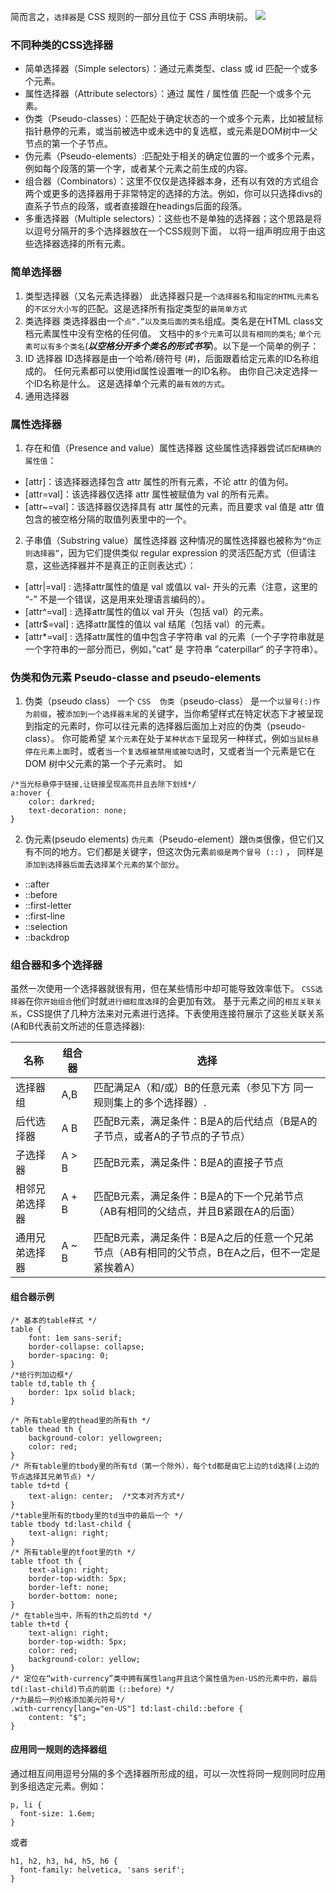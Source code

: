 简而言之，`选择器`是 CSS 规则的一部分且位于 CSS 声明块前。
![](http://pt2sht59w.bkt.clouddn.com/blog_imgs/css_syntax_ruleset.png)

### 不同种类的CSS选择器

- 简单选择器（Simple selectors）：通过元素类型、class 或 id 匹配一个或多个元素。
- 属性选择器（Attribute selectors）：通过 属性 / 属性值 匹配一个或多个元素。
- 伪类（Pseudo-classes）：匹配处于确定状态的一个或多个元素，比如被鼠标指针悬停的元素，或当前被选中或未选中的复选框，或元素是DOM树中一父节点的第一个子节点。
- 伪元素（Pseudo-elements）:匹配处于相关的确定位置的一个或多个元素，例如每个段落的第一个字，或者某个元素之前生成的内容。 
- 组合器（Combinators）：这里不仅仅是选择器本身，还有以有效的方式组合两个或更多的选择器用于非常特定的选择的方法。例如，你可以只选择divs的直系子节点的段落，或者直接跟在headings后面的段落。
- 多重选择器（Multiple selectors）：这些也不是单独的选择器；这个思路是将以逗号分隔开的多个选择器放在一个CSS规则下面， 以将一组声明应用于由这些选择器选择的所有元素。

### 简单选择器
1. 类型选择器（又名元素选择器）
此选择器只是`一个选择器名`和`指定的HTML元素名`的`不区分大小写`的匹配。这是选择所有指定类型的`最简单方式`
2. 类选择器
类选择器由一个`点“.”以及类后面的类名`组成。类名是在HTML class文档元素属性中没有空格的任何值。
文档中的`多个元素`可以`具有相同的类名`;
`单个元素可以有多个类名`(***以空格分开多个类名的形式书写***)。以下是一个简单的例子：
3. ID 选择器
ID选择器是由一个哈希/磅符号 (#)，后面跟着给定元素的ID名称组成的。 任何元素都可以使用id属性设置唯一的ID名称。 由你自己决定选择一个ID名称是什么。 这是选择单个元素的`最有效的方式`。
4. 通用选择器

### 属性选择器

1. 存在和值（Presence and value）属性选择器
这些属性选择器尝试`匹配精确的属性值`：
- [attr]：该选择器选择包含 attr 属性的所有元素，不论 attr 的值为何。
- [attr=val]：该选择器仅选择 attr 属性被赋值为 val 的所有元素。
- [attr~=val]：该选择器仅选择具有 attr 属性的元素，而且要求 val 值是 attr 值包含的被空格分隔的取值列表里中的一个。
2. 子串值（Substring value）属性选择器
这种情况的属性选择器也被称为`“伪正则选择器”`，因为它们提供类似 regular expression 的灵活匹配方式（但请注意，这些选择器并不是真正的正则表达式）：
- [attr|=val] : 选择attr属性的值是 val 或值以 val- 开头的元素（注意，这里的 “-” 不是一个错误，这是用来处理语言编码的）。
- [attr^=val] : 选择attr属性的值以 val 开头（包括 val）的元素。
- [attr$=val] : 选择attr属性的值以 val 结尾（包括 val）的元素。
- [attr*=val] : 选择attr属性的值中包含子字符串 val 的元素（一个子字符串就是一个字符串的一部分而已，例如，”cat“ 是 字符串 ”caterpillar“ 的子字符串）。

### 伪类和伪元素 Pseudo-classe and pseudo-elements
1. 伪类（pseudo class）
一个 `CSS  伪类`（pseudo-class） 是一个`以冒号(:)作为前缀`，被`添加到一个选择器末尾`的关键字，当你希望样式在特定状态下才被呈现到指定的元素时，你可以往元素的选择器后面加上对应的伪类（pseudo-class）。
你可能希望 `某个元素`在处于`某种状态下`呈现另一种样式，例如`当鼠标悬停在元素上面`时，或者`当一个复选框被禁用或被勾选`时，又或者当一个元素是它在 DOM 树中父元素的第一个子元素时。
如
```
/*当光标悬停于链接,让链接呈现高亮并且去除下划线*/
a:hover {
    color: darkred;
    text-decoration: none;
}
```
2. 伪元素(pseudo elements)
`伪元素`（Pseudo-element）跟`伪类`很像，但它们又有不同的地方。它们都是关键字，但这次伪元素`前缀是两个冒号 (::)` ， 同样是`添加到选择器后面`去`选择某个元素的某个部分`。
- ::after
- ::before
- ::first-letter
- ::first-line
- ::selection
- ::backdrop

### 组合器和多个选择器
虽然一次使用一个选择器就很有用，但在某些情形中却可能导致效率低下。
`CSS选择器`在你`开始组合`他们时就`进行细粒度选择`的会更加有效。
基于元素之间的`相互关联关系`，CSS提供了几种方法来对元素进行选择。下表使用连接符展示了这些关联关系(A和B代表前文所述的任意选择器):

名称|组合器|选择
---|---|---
选择器组|A,B|匹配满足A（和/或）B的任意元素（参见下方 同一规则集上的多个选择器）.
后代选择器|A B|匹配B元素，满足条件：B是A的后代结点（B是A的子节点，或者A的子节点的子节点）
子选择器|A > B|匹配B元素，满足条件：B是A的直接子节点
相邻兄弟选择器|A + B|匹配B元素，满足条件：B是A的下一个兄弟节点（AB有相同的父结点，并且B紧跟在A的后面）
通用兄弟选择器|A ~ B|匹配B元素，满足条件：B是A之后的任意一个兄弟节点（AB有相同的父节点，B在A之后，但不一定是紧挨着A）     

#### 组合器示例

```
/* 基本的table样式 */
table {
    font: 1em sans-serif;
    border-collapse: collapse;
    border-spacing: 0;
}
/*给行列加边框*/
table td,table th {
    border: 1px solid black;
}

/* 所有table里的thead里的所有th */
table thead th {
    background-color: yellowgreen;
    color: red;
}
/* 所有table里的tbody里的所有td（第一个除外），每个td都是由它上边的td选择(上边的节点选择其兄弟节点) */
table td+td {
    text-align: center;  /*文本对齐方式*/
}
/*table里所有的tbody里的td当中的最后一个 */
table tbody td:last-child {
    text-align: right;
}   
/* 所有table里的tfoot里的th */
table tfoot th {
    text-align: right;
    border-top-width: 5px;
    border-left: none;
    border-bottom: none;
}
/* 在table当中，所有的th之后的td */
table th+td {
    text-align: right;
    border-top-width: 5px;
    color: red;
    background-color: yellow;
}
/* 定位在“with-currency”类中拥有属性lang并且这个属性值为en-US的元素中的，最后td(:last-child)节点的前面（::before）*/
/*为最后一列价格添加美元符号*/
.with-currency[lang="en-US"] td:last-child::before {
    content: "$";
}
```

#### 应用同一规则的选择器组
通过相互间用逗号分隔的多个选择器所形成的组，可以一次性将同一规则同时应用到多组选定元素。例如：
```
p, li {
  font-size: 1.6em;
}
```
或者
```
h1, h2, h3, h4, h5, h6 {
  font-family: helvetica, 'sans serif';
}
```
